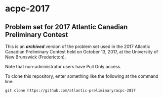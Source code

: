 # acpc-2017
## Problem set for 2017 Atlantic Canadian Preliminary Contest

This is an **_archived_** version of the problem set used in the 2017 Atlantic Canadian Preliminary Contest held on October 13, 2017, at the University of New Brunswick (Fredericton).

Note that non-administrator users have Pull Only access.

To clone this repository, enter something like the following at the command line:
  ```
  git clone https://github.com/atlantic-preliminary/acpc-2017
  ```
